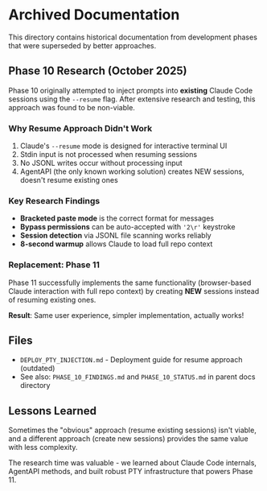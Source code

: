 # Archived Documentation

This directory contains historical documentation from development phases that were superseded by better approaches.

## Phase 10 Research (October 2025)

Phase 10 originally attempted to inject prompts into **existing** Claude Code sessions using the `--resume` flag. After extensive research and testing, this approach was found to be non-viable.

### Why Resume Approach Didn't Work

1. Claude's `--resume` mode is designed for interactive terminal UI
2. Stdin input is not processed when resuming sessions
3. No JSONL writes occur without processing input
4. AgentAPI (the only known working solution) creates NEW sessions, doesn't resume existing ones

### Key Research Findings

- **Bracketed paste mode** is the correct format for messages
- **Bypass permissions** can be auto-accepted with `'2\r'` keystroke
- **Session detection** via JSONL file scanning works reliably
- **8-second warmup** allows Claude to load full repo context

### Replacement: Phase 11

Phase 11 successfully implements the same functionality (browser-based Claude interaction with full repo context) by creating **NEW** sessions instead of resuming existing ones.

**Result**: Same user experience, simpler implementation, actually works!

## Files

- `DEPLOY_PTY_INJECTION.md` - Deployment guide for resume approach (outdated)
- See also: `PHASE_10_FINDINGS.md` and `PHASE_10_STATUS.md` in parent docs directory

## Lessons Learned

Sometimes the "obvious" approach (resume existing sessions) isn't viable, and a different approach (create new sessions) provides the same value with less complexity.

The research time was valuable - we learned about Claude Code internals, AgentAPI methods, and built robust PTY infrastructure that powers Phase 11.
